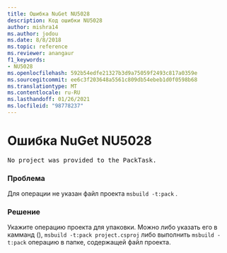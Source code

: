 ```yaml
---
title: Ошибка NuGet NU5028
description: Код ошибки NU5028
author: mishra14
ms.author: jodou
ms.date: 8/8/2018
ms.topic: reference
ms.reviewer: anangaur
f1_keywords:
- NU5028
ms.openlocfilehash: 592b54edfe21327b3d9a75059f2493c817a0359e
ms.sourcegitcommit: ee6c3f203648a5561c809db54ebeb1d0f0598b68
ms.translationtype: MT
ms.contentlocale: ru-RU
ms.lasthandoff: 01/26/2021
ms.locfileid: "98778237"
---
```

# <a name="nuget-error-nu5028"></a>Ошибка NuGet NU5028
<pre>No project was provided to the PackTask.</pre>

### <a name="issue"></a>Проблема

Для операции не указан файл проекта `msbuild -t:pack` .


### <a name="solution"></a>Решение

Укажите операцию проекта для упаковки.  Можно либо указать его в камманд (), `msbuild -t:pack project.csproj` либо выполнить `msbuild -t:pack` операцию в папке, содержащей файл проекта.


